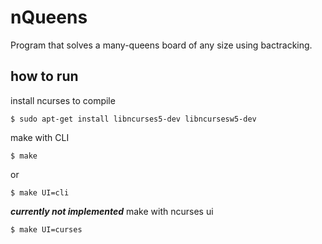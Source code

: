 # nQueens

Program that solves a many-queens board of any size using bactracking.

## how to run

install ncurses to compile
```
$ sudo apt-get install libncurses5-dev libncursesw5-dev
```

make with CLI
```
$ make
```
or
```
$ make UI=cli
```

***currently not implemented***
make with ncurses ui
```
$ make UI=curses
```
